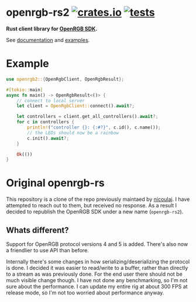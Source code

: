 openrgb-rs2 [![crates.io](https://img.shields.io/crates/v/openrgb.svg)](https://crates.io/crates/openrgb)
[![tests](https://github.com/Achtuur/openrgb-rs2/actions/workflows/tests.yml/badge.svg)](https://github.com/Achtuur/openrgb-rs2/actions/workflows/tests.yml)
==========

**Rust client library for [OpenRGB SDK](https://openrgb.org).**

See [documentation](https://docs.rs/openrgb) and [examples](https://github.com/Achtuur/openrgb-rs2/tree/master/examples).

# Example

```rust
use openrgb2::{OpenRgbClient, OpenRgbResult};

#[tokio::main]
async fn main() -> OpenRgbResult<()> {
    // connect to local server
    let client = OpenRgbClient::connect().await?;

    let controllers = client.get_all_controllers().await?;
    for c in controllers {
        println!("controller {}: {:#?}", c.id(), c.name());
        // the LEDs should now be a rainbow
        c.init().await?;
    }

    Ok(())
}
```


# Original openrgb-rs

This repository is a clone of the repo previously maintaed by [nicoulaj](https://github.com/nicoulaj/openrgb-rs). I have attempted to reach out to them, but received no response. As a result I decided to republish the OpenRGB SDK under a new name (`openrgb-rs2`).

## Whats different?

Support for OpenRGB protocol versions 4 and 5 is added. There's also now a friendlier to use API than before.

Internally there's some changes in how serializing/deserializing the protocol is done. I decided it was easier to read/write to a buffer, rather than directly to a stream as was previously done. For the end user there should not be much visible change though. I have not done any benchmarking, so I'm not sure about the performance. I can update my entire rig at about 300 FPS at release mode, so I'm not too worried about performance anyway.